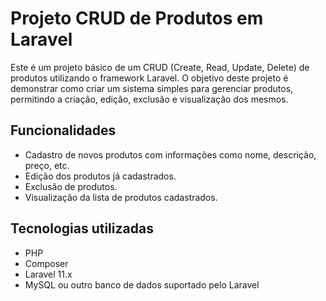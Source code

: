
# Projeto CRUD de Produtos em Laravel

Este é um projeto básico de um CRUD (Create, Read, Update, Delete) de produtos utilizando o framework Laravel. O objetivo deste projeto é demonstrar como criar um sistema simples para gerenciar produtos, permitindo a criação, edição, exclusão e visualização dos mesmos.

## Funcionalidades

- Cadastro de novos produtos com informações como nome, descrição, preço, etc.
- Edição dos produtos já cadastrados.
- Exclusão de produtos.
- Visualização da lista de produtos cadastrados.

## Tecnologias utilizadas

- PHP
- Composer
- Laravel 11.x
- MySQL ou outro banco de dados suportado pelo Laravel

